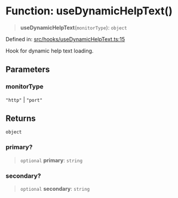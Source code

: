 # Function: useDynamicHelpText()

> **useDynamicHelpText**(`monitorType`): `object`

Defined in: [src/hooks/useDynamicHelpText.ts:15](https://github.com/Nick2bad4u/Uptime-Watcher/blob/2a45eeb1723f8f7089001af2c92aa07d82dfe7e4/src/hooks/useDynamicHelpText.ts#L15)

Hook for dynamic help text loading.

## Parameters

### monitorType

`"http"` | `"port"`

## Returns

`object`

### primary?

> `optional` **primary**: `string`

### secondary?

> `optional` **secondary**: `string`
